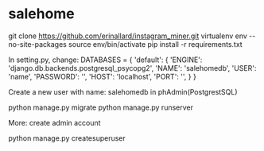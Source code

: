 # salehome
git clone https://github.com/erinallard/instagram_miner.git
virtualenv env --no-site-packages
source env/bin/activate
pip install -r requirements.txt

In setting.py, change:
DATABASES = {
    'default': {
        'ENGINE': 'django.db.backends.postgresql_psycopg2',
        'NAME': 'salehomedb',
        'USER': 'name',
        'PASSWORD': '',
        'HOST': 'localhost',
        'PORT': '',
    }
}

Create a new user with name: salehomedb in phAdmin(PostgrestSQL)

python manage.py migrate
python manage.py runserver

More:
create admin account

python manage.py createsuperuser

